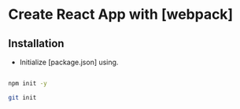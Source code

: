 # Create React App with [webpack]

## Installation

- Initialize [package.json] using.

```sh

npm init -y

git init

```
